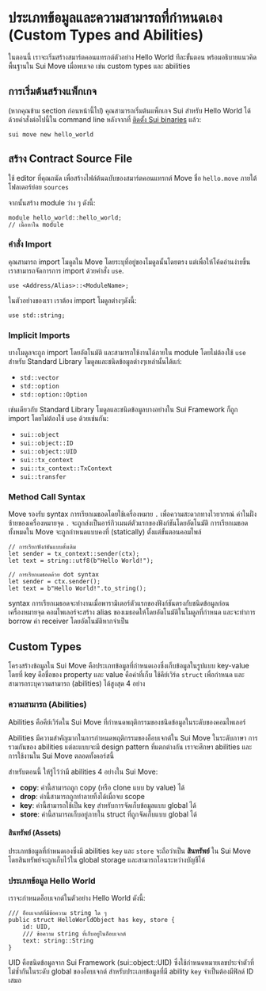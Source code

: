 # ประเภทข้อมูลและความสามารถที่กำหนดเอง (Custom Types and Abilities)

ในตอนนี้ เราจะเริ่มสร้างสมาร์ตคอนแทรกต์ตัวอย่าง Hello World ทีละขั้นตอน พร้อมอธิบายแนวคิดพื้นฐานใน Sui Move เมื่อพบเจอ เช่น custom types และ abilities

## การเริ่มต้นสร้างแพ็กเกจ

(หากคุณข้าม section ก่อนหน้านี้ไป) คุณสามารถเริ่มต้นแพ็กเกจ Sui สำหรับ Hello World ได้ด้วยคำสั่งต่อไปนี้ใน command line หลังจากที่ [ติดตั้ง Sui binaries](./1_set_up_environment.md#install-sui-binaries-locally) แล้ว:

`sui move new hello_world`

## สร้าง Contract Source File

ใช้ editor ที่คุณถนัด เพื่อสร้างไฟล์ต้นฉบับของสมาร์ตคอนแทรกต์ Move ชื่อ `hello.move` ภายใต้โฟลเดอร์ย่อย `sources`

จากนั้นสร้าง module ว่าง ๆ ดังนี้:

```move
module hello_world::hello_world;
// เนื้อหาใน module
```

### คำสั่ง Import

คุณสามารถ import โมดูลใน Move โดยระบุที่อยู่ของโมดูลนั้นโดยตรง แต่เพื่อให้โค้ดอ่านง่ายขึ้น เราสามารถจัดการการ import ด้วยคำสั่ง `use`.

```move
use <Address/Alias>::<ModuleName>;
```

ในตัวอย่างของเรา เราต้อง import โมดูลต่างๆดังนี้:

```move
use std::string;
```

### Implicit Imports

บางโมดูลจะถูก import โดยอัตโนมัติ และสามารถใช้งานได้ภายใน module โดยไม่ต้องใช้ `use` สำหรับ Standard Library โมดูลและชนิดข้อมูลต่างๆเหล่านั้นได้แก่:

- `std::vector`
- `std::option`
- `std::option::Option`

เช่นเดียวกับ Standard Library โมดูลและชนิดข้อมูลบางอย่างใน Sui Framework ก็ถูก import โดยไม่ต้องใช้ `use` ด้วยเช่นกัน:

- `sui::object`
- `sui::object::ID`
- `sui::object::UID`
- `sui::tx_context`
- `sui::tx_context::TxContext`
- `sui::transfer`

### Method Call Syntax

Move รองรับ syntax การเรียกเมธอดโดยใช้เครื่องหมาย `.` เพื่อความสะดวกทางไวยากรณ์ ค่าในฝั่งซ้ายของเครื่องหมายจุด `.` จะถูกส่งเป็นอาร์กิวเมนต์ตัวแรกของฟังก์ชันโดยอัตโนมัติ การเรียกเมธอดทั้งหมดใน Move จะถูกกำหนดแบบคงที่ (statically) ตั้งแต่ขั้นตอนคอมไพล์

```move
// การเรียกฟังก์ชันแบบดั้งเดิม
let sender = tx_context::sender(ctx);
let text = string::utf8(b"Hello World!");

// การเรียกเมธอดด้วย dot syntax
let sender = ctx.sender();
let text = b"Hello World!".to_string();
```

syntax การเรียกเมธอดจะทำงานเมื่อพารามิเตอร์ตัวแรกของฟังก์ชันตรงกับชนิดข้อมูลก่อนเครื่องหมายจุด คอมไพเลอร์จะสร้าง alias ของเมธอดให้โดยอัตโนมัติในโมดูลที่กำหนด และจะทำการ borrow ค่า receiver โดยอัตโนมัติหากจำเป็น

## Custom Types

โครงสร้างข้อมูลใน Sui Move คือประเภทข้อมูลที่กำหนดเองซึ่งเก็บข้อมูลในรูปแบบ key-value โดยที่ key คือชื่อของ property และ value คือค่าที่เก็บ ใช้คีย์เวิร์ด `struct` เพื่อกำหนด และสามารถระบุความสามารถ (abilities) ได้สูงสุด 4 อย่าง

### ความสามารถ (Abilities)

Abilities คือคีย์เวิร์ดใน Sui Move ที่กำหนดพฤติกรรมของชนิดข้อมูลในระดับของคอมไพเลอร์

Abilities มีความสำคัญมากในการกำหนดพฤติกรรมของอ็อบเจกต์ใน Sui Move ในระดับภาษา การรวมกันของ abilities แต่ละแบบจะมี design pattern ที่แตกต่างกัน เราจะศึกษา abilities และการใช้งานใน Sui Move ตลอดทั้งคอร์สนี้

สำหรับตอนนี้ ให้รู้ไว้ว่ามี abilities 4 อย่างใน Sui Move:

- **copy**: ค่านี้สามารถถูก copy (หรือ clone แบบ by value) ได้
- **drop**: ค่านี้สามารถถูกทำลายทิ้งได้เมื่อจบ scope
- **key**: ค่านี้สามารถใช้เป็น key สำหรับการจัดเก็บข้อมูลแบบ global ได้
- **store**: ค่านี้สามารถเก็บอยู่ภายใน struct ที่ถูกจัดเก็บแบบ global ได้

#### สินทรัพย์ (Assets)

ประเภทข้อมูลที่กำหนดเองซึ่งมี abilities `key` และ `store` จะถือว่าเป็น **สินทรัพย์** ใน Sui Move โดยสินทรัพย์จะถูกเก็บไว้ใน global storage และสามารถโอนระหว่างบัญชีได้

### ประเภทข้อมูล Hello World

เราจะกำหนดอ็อบเจกต์ในตัวอย่าง Hello World ดังนี้:

```move
/// อ็อบเจกต์ที่มีข้อความ string ใด ๆ
public struct HelloWorldObject has key, store {
  	id: UID,
  	/// ข้อความ string ที่เก็บอยู่ในอ็อบเจกต์
  	text: string::String
}
```

UID คือชนิดข้อมูลจาก Sui Framework (sui::object::UID) ซึ่งใช้กำหนดหมายเลขประจำตัวที่ไม่ซ้ำกันในระดับ global ของอ็อบเจกต์ สำหรับประเภทข้อมูลที่มี ability `key` จำเป็นต้องมีฟิลด์ ID เสมอ
